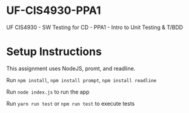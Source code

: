 # UF-CIS4930-PPA1
UF CIS4930 - SW Testing for CD - PPA1 - Intro to Unit Testing &amp; T/BDD 

# Setup Instructions

This assignment uses NodeJS, promt, and readline.

Run `npm install`, `npm install prompt`, `npm install readline` 

Run `node index.js` to run the app

Run `yarn run test` or `npm run test` to execute tests




